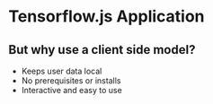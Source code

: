 # Tensorflow.js Application

## But why use a client side model?
* Keeps user data local
* No prerequisites or installs 
* Interactive and easy to use
